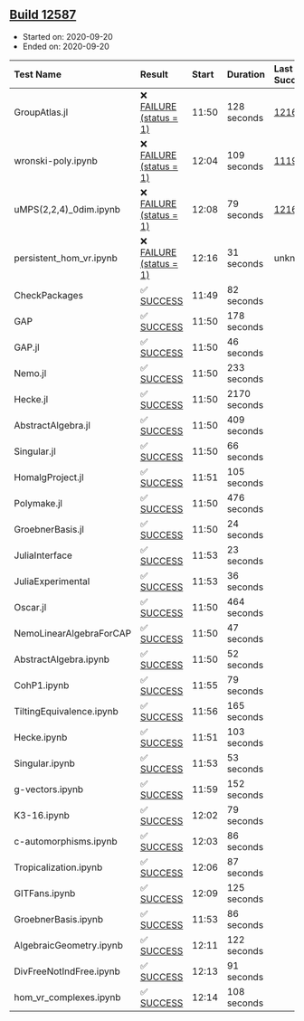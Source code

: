 ## [Build 12587](https://oscarci.mathematik.uni-kl.de/job/oscar/12587/)

* Started on: 2020-09-20
* Ended on: 2020-09-20

| Test Name    | Result | Start | Duration | Last Success | First Failure |
|:-------------|:-------|:------|:---------|:-------------|:--------------|
| GroupAtlas.jl | ❌ [FAILURE (status = 1)](https://oscarci.mathematik.uni-kl.de/job/oscar/12587/artifact/logs/build-12587/GroupAtlas.jl.log) | 11:50 | 128 seconds | [12167](https://oscarci.mathematik.uni-kl.de/job/oscar/12167/) | [12168](https://oscarci.mathematik.uni-kl.de/job/oscar/12168/) |
| wronski-poly.ipynb | ❌ [FAILURE (status = 1)](https://oscarci.mathematik.uni-kl.de/job/oscar/12587/artifact/logs/build-12587/wronski-poly.ipynb.log) | 12:04 | 109 seconds | [11192](https://oscarci.mathematik.uni-kl.de/job/oscar/11192/) | [11193](https://oscarci.mathematik.uni-kl.de/job/oscar/11193/) |
| uMPS(2,2,4)_0dim.ipynb | ❌ [FAILURE (status = 1)](https://oscarci.mathematik.uni-kl.de/job/oscar/12587/artifact/logs/build-12587/uMPS-2-2-4-_0dim.ipynb.log) | 12:08 | 79 seconds | [12167](https://oscarci.mathematik.uni-kl.de/job/oscar/12167/) | [12168](https://oscarci.mathematik.uni-kl.de/job/oscar/12168/) |
| persistent_hom_vr.ipynb | ❌ [FAILURE (status = 1)](https://oscarci.mathematik.uni-kl.de/job/oscar/12587/artifact/logs/build-12587/persistent_hom_vr.ipynb.log) | 12:16 | 31 seconds | unknown | unknown |
| CheckPackages | ✅ [SUCCESS](https://oscarci.mathematik.uni-kl.de/job/oscar/12587/artifact/logs/build-12587/CheckPackages.log) | 11:49 | 82 seconds |  |  |
| GAP | ✅ [SUCCESS](https://oscarci.mathematik.uni-kl.de/job/oscar/12587/artifact/logs/build-12587/GAP.log) | 11:50 | 178 seconds |  |  |
| GAP.jl | ✅ [SUCCESS](https://oscarci.mathematik.uni-kl.de/job/oscar/12587/artifact/logs/build-12587/GAP.jl.log) | 11:50 | 46 seconds |  |  |
| Nemo.jl | ✅ [SUCCESS](https://oscarci.mathematik.uni-kl.de/job/oscar/12587/artifact/logs/build-12587/Nemo.jl.log) | 11:50 | 233 seconds |  |  |
| Hecke.jl | ✅ [SUCCESS](https://oscarci.mathematik.uni-kl.de/job/oscar/12587/artifact/logs/build-12587/Hecke.jl.log) | 11:50 | 2170 seconds |  |  |
| AbstractAlgebra.jl | ✅ [SUCCESS](https://oscarci.mathematik.uni-kl.de/job/oscar/12587/artifact/logs/build-12587/AbstractAlgebra.jl.log) | 11:50 | 409 seconds |  |  |
| Singular.jl | ✅ [SUCCESS](https://oscarci.mathematik.uni-kl.de/job/oscar/12587/artifact/logs/build-12587/Singular.jl.log) | 11:50 | 66 seconds |  |  |
| HomalgProject.jl | ✅ [SUCCESS](https://oscarci.mathematik.uni-kl.de/job/oscar/12587/artifact/logs/build-12587/HomalgProject.jl.log) | 11:51 | 105 seconds |  |  |
| Polymake.jl | ✅ [SUCCESS](https://oscarci.mathematik.uni-kl.de/job/oscar/12587/artifact/logs/build-12587/Polymake.jl.log) | 11:50 | 476 seconds |  |  |
| GroebnerBasis.jl | ✅ [SUCCESS](https://oscarci.mathematik.uni-kl.de/job/oscar/12587/artifact/logs/build-12587/GroebnerBasis.jl.log) | 11:50 | 24 seconds |  |  |
| JuliaInterface | ✅ [SUCCESS](https://oscarci.mathematik.uni-kl.de/job/oscar/12587/artifact/logs/build-12587/JuliaInterface.log) | 11:53 | 23 seconds |  |  |
| JuliaExperimental | ✅ [SUCCESS](https://oscarci.mathematik.uni-kl.de/job/oscar/12587/artifact/logs/build-12587/JuliaExperimental.log) | 11:53 | 36 seconds |  |  |
| Oscar.jl | ✅ [SUCCESS](https://oscarci.mathematik.uni-kl.de/job/oscar/12587/artifact/logs/build-12587/Oscar.jl.log) | 11:50 | 464 seconds |  |  |
| NemoLinearAlgebraForCAP | ✅ [SUCCESS](https://oscarci.mathematik.uni-kl.de/job/oscar/12587/artifact/logs/build-12587/NemoLinearAlgebraForCAP.log) | 11:50 | 47 seconds |  |  |
| AbstractAlgebra.ipynb | ✅ [SUCCESS](https://oscarci.mathematik.uni-kl.de/job/oscar/12587/artifact/logs/build-12587/AbstractAlgebra.ipynb.log) | 11:50 | 52 seconds |  |  |
| CohP1.ipynb | ✅ [SUCCESS](https://oscarci.mathematik.uni-kl.de/job/oscar/12587/artifact/logs/build-12587/CohP1.ipynb.log) | 11:55 | 79 seconds |  |  |
| TiltingEquivalence.ipynb | ✅ [SUCCESS](https://oscarci.mathematik.uni-kl.de/job/oscar/12587/artifact/logs/build-12587/TiltingEquivalence.ipynb.log) | 11:56 | 165 seconds |  |  |
| Hecke.ipynb | ✅ [SUCCESS](https://oscarci.mathematik.uni-kl.de/job/oscar/12587/artifact/logs/build-12587/Hecke.ipynb.log) | 11:51 | 103 seconds |  |  |
| Singular.ipynb | ✅ [SUCCESS](https://oscarci.mathematik.uni-kl.de/job/oscar/12587/artifact/logs/build-12587/Singular.ipynb.log) | 11:53 | 53 seconds |  |  |
| g-vectors.ipynb | ✅ [SUCCESS](https://oscarci.mathematik.uni-kl.de/job/oscar/12587/artifact/logs/build-12587/g-vectors.ipynb.log) | 11:59 | 152 seconds |  |  |
| K3-16.ipynb | ✅ [SUCCESS](https://oscarci.mathematik.uni-kl.de/job/oscar/12587/artifact/logs/build-12587/K3-16.ipynb.log) | 12:02 | 79 seconds |  |  |
| c-automorphisms.ipynb | ✅ [SUCCESS](https://oscarci.mathematik.uni-kl.de/job/oscar/12587/artifact/logs/build-12587/c-automorphisms.ipynb.log) | 12:03 | 86 seconds |  |  |
| Tropicalization.ipynb | ✅ [SUCCESS](https://oscarci.mathematik.uni-kl.de/job/oscar/12587/artifact/logs/build-12587/Tropicalization.ipynb.log) | 12:06 | 87 seconds |  |  |
| GITFans.ipynb | ✅ [SUCCESS](https://oscarci.mathematik.uni-kl.de/job/oscar/12587/artifact/logs/build-12587/GITFans.ipynb.log) | 12:09 | 125 seconds |  |  |
| GroebnerBasis.ipynb | ✅ [SUCCESS](https://oscarci.mathematik.uni-kl.de/job/oscar/12587/artifact/logs/build-12587/GroebnerBasis.ipynb.log) | 11:53 | 86 seconds |  |  |
| AlgebraicGeometry.ipynb | ✅ [SUCCESS](https://oscarci.mathematik.uni-kl.de/job/oscar/12587/artifact/logs/build-12587/AlgebraicGeometry.ipynb.log) | 12:11 | 122 seconds |  |  |
| DivFreeNotIndFree.ipynb | ✅ [SUCCESS](https://oscarci.mathematik.uni-kl.de/job/oscar/12587/artifact/logs/build-12587/DivFreeNotIndFree.ipynb.log) | 12:13 | 91 seconds |  |  |
| hom_vr_complexes.ipynb | ✅ [SUCCESS](https://oscarci.mathematik.uni-kl.de/job/oscar/12587/artifact/logs/build-12587/hom_vr_complexes.ipynb.log) | 12:14 | 108 seconds |  |  |
